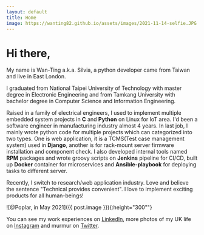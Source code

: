 ```yaml
---
layout: default
title: Home
image: https://wanting82.github.io/assets/images/2021-11-14-selfie.JPG
---
```


# Hi there,

My name is Wan-Ting a.k.a. Silvia, a python developer came from Taiwan and live in East London.

I graduated from National Taipei University of Technology with master degree in Electronic Engineering and from Tamkang University with bachelor degree in Computer Science and Information Engineering. 

Raised in a family of electrical engineers, I used to implement multiple embedded system projects in **C** and **Python** on Linux for IoT area. 
I'd been a software engineer in manufacturing industry almost 4 years. In last job, I mainly wrote python code for multiple projects which can categorized into two types. 
One is web application, it is a TCMS(Test case management system) used in **Django**, another is for rack-mount server firmware installation and component check. 
I also developed internal tools named **RPM** packages and wrote groovy scripts on **Jenkins** pipeline for CI/CD, built up **Docker** container for microservices and **Ansible-playbook** for deploying tasks to different server. 

Recently, I switch to research/web application industry. Love and believe the sentence "Technical provides convenient". I love to implement exciting products for all human-beings!  

![@Poplar, in May 2021]({{ post.image }}){:height="300""}



You can see my work experiences on [LinkedIn](https://www.linkedin.com/in/silviachen825/), more photos of my UK life on 
[Instagram](https://www.instagram.com/w.t_schen/) and murmur on [Twitter](https://twitter.com/WantingChen6).

